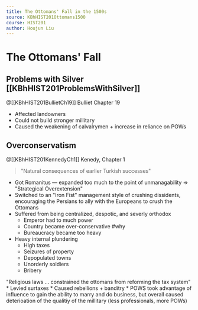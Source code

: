 ```yaml
---
title: The Ottomans' Fall in the 1500s
source: KBhHIST201Ottomans1500
course: HIST201
author: Houjun Liu
---
```


# The Ottomans' Fall

## Problems with Silver  [[KBhHIST201ProblemsWithSilver]]

@[[KBhHIST201BullietCh19]] Bulliet Chapter 19

* Affected landowners
* Could not build stronger millitary
* Caused the weakening of calvalrymen + increase in reliance on POWs

## Overconservatism 
@[[KBhHIST201KennedyCh1]] Kenedy, Chapter 1

> "Natural consequences of earlier Turkish successes"

* Got Romanitus — expanded too much to the point of unmanagability => "Strategical Overextension"
* Switched to an "Iron Fist" management style of crushing dissidents, encouraging the Persians to ally with the Europeans to crush the Ottomans
* Suffered from being centralized, despotic, and severly orthodox
    * Emperor had to much power
    * Country became over-conservative #why
    * Bureaucracy became too heavy
* Heavy internal plundering
    * High taxes
    * Seizures of property 
    * Depopulated towns
    * Unorderly soldiers
    * Bribery

"Religious laws … constrained the ottomans from reforming the tax system"
        * Levied surtaxes
        * Caused rebellions + banditry
    * POWS took advantage of influence to gain the ability to marry and do business, but overall caused deterioation of the qualitiy of the millitary (less professionals, more POWs)